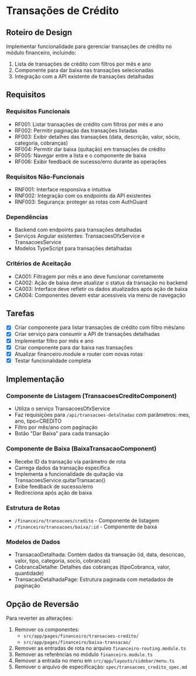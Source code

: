 # Transações de Crédito

## Roteiro de Design

Implementar funcionalidade para gerenciar transações de crédito no módulo financeiro, incluindo:
1. Lista de transações de crédito com filtros por mês e ano
2. Componente para dar baixa nas transações selecionadas
3. Integração com a API existente de transações detalhadas

## Requisitos

### Requisitos Funcionais
- RF001: Listar transações de crédito com filtros por mês e ano
- RF002: Permitir paginação das transações listadas
- RF003: Exibir detalhes das transações (data, descrição, valor, sócio, categoria, cobranças)
- RF004: Permitir dar baixa (quitação) em transações de crédito
- RF005: Navegar entre a lista e o componente de baixa
- RF006: Exibir feedback de sucesso/erro durante as operações

### Requisitos Não-Funcionais
- RNF001: Interface responsiva e intuitiva
- RNF002: Integração com os endpoints da API existentes
- RNF003: Segurança: proteger as rotas com AuthGuard

### Dependências
- Backend com endpoints para transações detalhadas
- Serviços Angular existentes: TransacoesOfxService e TransacoesService
- Modelos TypeScript para transações detalhadas

### Critérios de Aceitação
- CA001: Filtragem por mês e ano deve funcionar corretamente
- CA002: Ação de baixa deve atualizar o status da transação no backend
- CA003: Interface deve refletir os dados atualizados após ação de baixa
- CA004: Componentes devem estar acessíveis via menu de navegação

## Tarefas

- [x] Criar componente para listar transações de crédito com filtro mês/ano
- [x] Criar serviço para consumir a API de transações detalhadas
- [x] Implementar filtro por mês e ano
- [x] Criar componente para dar baixa nas transações
- [x] Atualizar financeiro.module e router com novas rotas
- [x] Testar funcionalidade completa

## Implementação

### Componente de Listagem (TransacoesCreditoComponent)
- Utiliza o serviço TransacoesOfxService
- Faz requisições para `/api/transacoes-detalhadas` com parâmetros: mes, ano, tipo=CREDITO
- Filtro por mês/ano com paginação
- Botão "Dar Baixa" para cada transação

### Componente de Baixa (BaixaTransacaoComponent)
- Recebe ID da transação via parâmetro de rota
- Carrega dados da transação específica
- Implementa a funcionalidade de quitação via TransacoesService.quitarTransacao()
- Exibe feedback de sucesso/erro
- Redireciona após ação de baixa

### Estrutura de Rotas
- `/financeiro/transacoes/credito` - Componente de listagem
- `/financeiro/transacoes/baixa/:id` - Componente de baixa

### Modelos de Dados
- TransacaoDetalhada: Contém dados da transação (id, data, descricao, valor, tipo, categoria, socio, cobrancas)
- CobrancaDetalhe: Detalhes das cobranças (tipoCobranca, valor, quantidade)
- TransacaoDetalhadaPage: Estrutura paginada com metadados de paginação

## Opção de Reversão

Para reverter as alterações:
1. Remover os componentes:
   - `src/app/pages/financeiro/transacoes-credito/`
   - `src/app/pages/financeiro/baixa-transacao/`
2. Remover as entradas de rota no arquivo `financeiro-routing.module.ts`
3. Remover as referências no módulo `financeiro.module.ts`
4. Remover a entrada no menu em `src/app/layouts/sidebar/menu.ts`
5. Remover o arquivo de especificação: `spec/transacoes_credito_spec.md`